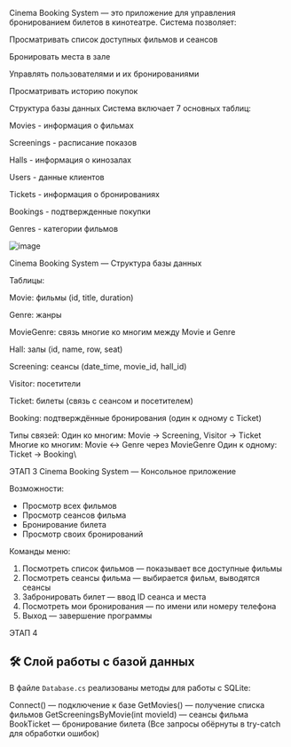 Cinema Booking System — это приложение для управления бронированием билетов в кинотеатре. Система позволяет:

Просматривать список доступных фильмов и сеансов

Бронировать места в зале

Управлять пользователями и их бронированиями

Просматривать историю покупок

Структура базы данных
Система включает 7 основных таблиц:

Movies - информация о фильмах

Screenings - расписание показов

Halls - информация о кинозалах

Users - данные клиентов

Tickets - информация о бронированиях

Bookings - подтвержденные покупки

Genres - категории фильмов

![image](https://github.com/user-attachments/assets/ab01153b-19e9-4444-9a40-86a08b0056fc)



  Cinema Booking System — Структура базы данных

 Таблицы:
 
 Movie: фильмы (id, title, duration)
 
 Genre: жанры
 
 MovieGenre: связь многие ко многим между Movie и Genre
 
 Hall: залы (id, name, row, seat)
 
 Screening: сеансы (date_time, movie_id, hall_id)
 
 Visitor: посетители
 
 Ticket: билеты (связь с сеансом и посетителем)
 
 Booking: подтверждённые бронирования (один к одному с Ticket)

 Типы связей:
 Один ко многим: Movie -> Screening, Visitor -> Ticket
 Многие ко многим: Movie <-> Genre через MovieGenre
 Один к одному: Ticket -> Booking\
 
ЭТАП 3
Cinema Booking System — Консольное приложение


Возможности:
- Просмотр всех фильмов
- Просмотр сеансов фильма
- Бронирование билета
- Просмотр своих бронирований

Команды меню:
1. Посмотреть список фильмов — показывает все доступные фильмы
2. Посмотреть сеансы фильма — выбирается фильм, выводятся сеансы
3. Забронировать билет — ввод ID сеанса и места
4. Посмотреть мои бронирования — по имени или номеру телефона
5. Выход — завершение программы

ЭТАП 4 
## 🛠 Слой работы с базой данных

В файле `Database.cs` реализованы методы для работы с SQLite:

Connect() — подключение к базе
GetMovies() — получение списка фильмов
GetScreeningsByMovie(int movieId) — сеансы фильма
BookTicket — бронирование билета
(Все запросы обёрнуты в try-catch для обработки ошибок)

